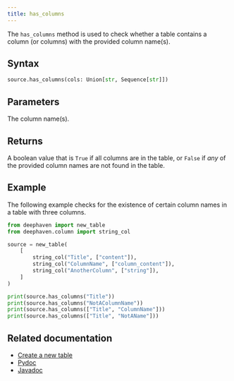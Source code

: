 ```yaml
---
title: has_columns
---
```


The `has_columns` method is used to check whether a table contains a column (or columns) with the provided column name(s).

## Syntax

```python syntax
source.has_columns(cols: Union[str, Sequence[str]])
```

## Parameters

<ParamTable>
<Param name="cols" type="Union[str, Sequence[str]]">

The column name(s).

</Param>
</ParamTable>

## Returns

A boolean value that is `True` if all columns are in the table, or `False` if _any_ of the provided column names are not found in the table.

## Example

The following example checks for the existence of certain column names in a table with three columns.

```python order=:log
from deephaven import new_table
from deephaven.column import string_col

source = new_table(
    [
        string_col("Title", ["content"]),
        string_col("ColumnName", ["column_content"]),
        string_col("AnotherColumn", ["string"]),
    ]
)

print(source.has_columns("Title"))
print(source.has_columns("NotAColumnName"))
print(source.has_columns(["Title", "ColumnName"]))
print(source.has_columns(["Title", "NotAName"]))
```

## Related documentation

- [Create a new table](../../../how-to-guides/new-and-empty-table.md#new_table)
- [Pydoc](/core/pydoc/code/deephaven.table.html#deephaven.table.Table.has_columns)
- [Javadoc](https://deephaven.io/core/javadoc/io/deephaven/engine/table/Table.html#hasColumns(java.lang.String...))
